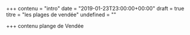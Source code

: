+++
contenu = "intro"
date = "2019-01-23T23:00:00+00:00"
draft = true
titre = "les plages de vendée"
undefined = ""

+++
contenu plange de Vendée